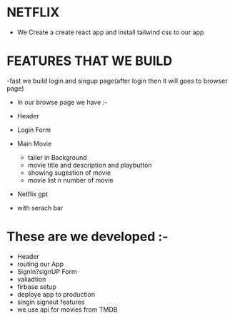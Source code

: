 # NETFLIX
- We Create a create react app and install tailwind css to our app
# FEATURES THAT WE BUILD
-fast we build login and singup page(after login then it will goes to browser  page)
-   In our browse page we have :-
   - Header
   - Login Form
   - Main Movie
     - tailer in Background
     - movie title and description and playbutton
     -  showing sugestion of movie
     - movie list n number of movie

 - Netflix gpt 
 - with serach bar 

 # These are we developed :-
 - Header
 - routing our App
 - SignIn?signUP Form
 - valiadtion
 - firbase setup
 - deploye app to production
 - singin signout features
 - we use api for movies from TMDB


 
